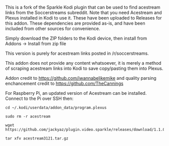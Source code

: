 This is a fork of the Sparkle Kodi plugin that can be used to find acestream links from the Soccerstreams subreddit. Note that you need Acestream and Plexus installed in Kodi to use it. These have been uploaded to Releases for this addon. These dependencies are provided as-is, and have been included from other sources for convenience.

Simply download the ZIP folders to the Kodi device, then install from Addons -> Install from zip file

This version is purely for acestream links posted in /r/soccerstreams.

This addon does not provide any content whatsoever, it is merely a method of scraping acestream links into Kodi to save copy/pasting them into Plexus.

Addon credit to https://github.com/iwannabelikemike and quality parsing enchancement credit to https://github.com/TheCannings

For Raspberry Pi, an updated version of Acestream can be installed. Connect to the Pi over SSH then:

```
cd ~/.kodi/userdata/addon_data/program.plexus

sudo rm -r acestream

wget https://github.com/jackyaz/plugin.video.sparkle/releases/download/1.1.0/acestream3121.tar.gz

tar xfv acestream3121.tar.gz
```
